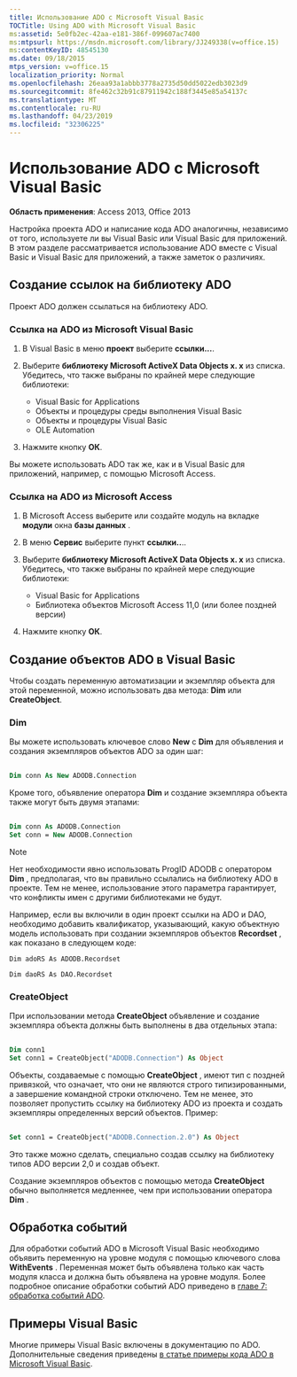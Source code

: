 ```yaml
---
title: Использование ADO с Microsoft Visual Basic
TOCTitle: Using ADO with Microsoft Visual Basic
ms:assetid: 5e0fb2ec-42aa-e181-386f-099607ac7400
ms:mtpsurl: https://msdn.microsoft.com/library/JJ249338(v=office.15)
ms:contentKeyID: 48545130
ms.date: 09/18/2015
mtps_version: v=office.15
localization_priority: Normal
ms.openlocfilehash: 26eaa93a1abbb3778a2735d50dd5022edb3023d9
ms.sourcegitcommit: 8fe462c32b91c87911942c188f3445e85a54137c
ms.translationtype: MT
ms.contentlocale: ru-RU
ms.lasthandoff: 04/23/2019
ms.locfileid: "32306225"
---
```

# <a name="using-ado-with-microsoft-visual-basic"></a>Использование ADO с Microsoft Visual Basic

**Область применения**: Access 2013, Office 2013

Настройка проекта ADO и написание кода ADO аналогичны, независимо от того, используете ли вы Visual Basic или Visual Basic для приложений. В этом разделе рассматривается использование ADO вместе с Visual Basic и Visual Basic для приложений, а также заметок о различиях.

## <a name="referencing-the-ado-library"></a>Создание ссылок на библиотеку ADO

Проект ADO должен ссылаться на библиотеку ADO.

### <a name="to-reference-ado-from-microsoft-visual-basic"></a>Ссылка на ADO из Microsoft Visual Basic

1. В Visual Basic в меню **проект** выберите **ссылки...**.

2. Выберите **библиотеку Microsoft ActiveX Data Objects x. x** из списка. Убедитесь, что также выбраны по крайней мере следующие библиотеки:
   
   - Visual Basic for Applications
   - Объекты и процедуры среды выполнения Visual Basic
   - Объекты и процедуры Visual Basic
   - OLE Automation

3. Нажмите кнопку **ОК**.

Вы можете использовать ADO так же, как и в Visual Basic для приложений, например, с помощью Microsoft Access.

### <a name="to-reference-ado-from-microsoft-access"></a>Ссылка на ADO из Microsoft Access

1. В Microsoft Access выберите или создайте модуль на вкладке **модули** окна **базы данных** .

2. В меню **Сервис** выберите пункт **ссылки..**..

3. Выберите **библиотеку Microsoft ActiveX Data Objects x. x** из списка. Убедитесь, что также выбраны по крайней мере следующие библиотеки:
    
   - Visual Basic for Applications
   - Библиотека объектов Microsoft Access 11,0 (или более поздней версии)

4. Нажмите кнопку **ОК**.

## <a name="creating-ado-objects-in-visual-basic"></a>Создание объектов ADO в Visual Basic

Чтобы создать переменную автоматизации и экземпляр объекта для этой переменной, можно использовать два метода: **Dim** или **CreateObject**.

### <a name="dim"></a>Dim

Вы можете использовать ключевое слово **New** с **Dim** для объявления и создания экземпляров объектов ADO за один шаг:

```vb 
 
Dim conn As New ADODB.Connection 
```

Кроме того, объявление оператора **Dim** и создание экземпляра объекта также могут быть двумя этапами:

```vb 
 
Dim conn As ADODB.Connection 
Set conn = New ADODB.Connection 
```

> [!NOTE]
> Нет необходимости явно использовать ProgID ADODB с оператором **Dim** , предполагая, что вы правильно ссылались на библиотеку ADO в проекте. Тем не менее, использование этого параметра гарантирует, что конфликты имен с другими библиотеками не будут.
> 
> Например, если вы включили в один проект ссылки на ADO и DAO, необходимо добавить квалификатор, указывающий, какую объектную модель использовать при создании экземпляров объектов **Recordset** , как показано в следующем коде:  
> 
> `Dim adoRS As ADODB.Recordset`  
>   
> `Dim daoRS As DAO.Recordset`

### <a name="createobject"></a>CreateObject

При использовании метода **CreateObject** объявление и создание экземпляра объекта должны быть выполнены в два отдельных этапа:

```vb 
 
Dim conn1 
Set conn1 = CreateObject("ADODB.Connection") As Object 
```

Объекты, создаваемые с помощью **CreateObject** , имеют тип с поздней привязкой, что означает, что они не являются строго типизированными, а завершение командной строки отключено. Тем не менее, это позволяет пропустить ссылку на библиотеку ADO из проекта и создать экземпляры определенных версий объектов. Пример:

```vb 
 
Set conn1 = CreateObject("ADODB.Connection.2.0") As Object 
```

Это также можно сделать, специально создав ссылку на библиотеку типов ADO версии 2,0 и создав объект.

Создание экземпляров объектов с помощью метода **CreateObject** обычно выполняется медленнее, чем при использовании оператора **Dim** .

## <a name="handling-events"></a>Обработка событий

Для обработки событий ADO в Microsoft Visual Basic необходимо объявить переменную на уровне модуля с помощью ключевого слова **WithEvents** . Переменная может быть объявлена только как часть модуля класса и должна быть объявлена на уровне модуля. Более подробное описание обработки событий ADO приведено в [главе 7: обработка событий ADO](chapter-7-handling-ado-events.md).

## <a name="visual-basic-examples"></a>Примеры Visual Basic

Многие примеры Visual Basic включены в документацию по ADO. Дополнительные сведения приведены [в статье примеры кода ADO в Microsoft Visual Basic](ado-code-examples-in-microsoft-visual-basic.md).

